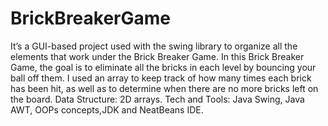 # BrickBreakerGame
It’s a GUI-based project used with the swing library to organize all the elements that work under the Brick Breaker Game. In this Brick Breaker Game, the goal is to eliminate all the bricks in each level by bouncing your ball off them. I used an array to keep track of how many times each brick has been hit, as well as to determine when there are no more bricks left on the board. 
Data Structure: 2D arrays. Tech and Tools: Java Swing, Java AWT, OOPs concepts,JDK and NeatBeans IDE.

